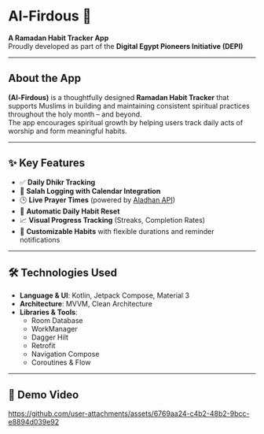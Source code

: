# Al-Firdous 🌙
**A Ramadan Habit Tracker App**  
 Proudly developed as part of the **Digital Egypt Pioneers Initiative (DEPI)**

---

##  About the App

**(Al-Firdous)** is a thoughtfully designed **Ramadan Habit Tracker** that supports Muslims in building and maintaining consistent spiritual practices throughout the holy month – and beyond.  
The app encourages spiritual growth by helping users track daily acts of worship and form meaningful habits.

---


## ✨ Key Features

- ✅ **Daily Dhikr Tracking**  
- 🕌 **Salah Logging with Calendar Integration**  
- 🕒 **Live Prayer Times** (powered by [Aladhan API](https://aladhan.com/prayer-times-api))  
- 🔄 **Automatic Daily Habit Reset**  
- 📈 **Visual Progress Tracking** (Streaks, Completion Rates)  
- 🔔 **Customizable Habits** with flexible durations and reminder notifications  

---

## 🛠️ Technologies Used

- **Language & UI**: Kotlin, Jetpack Compose, Material 3  
- **Architecture**: MVVM, Clean Architecture  
- **Libraries & Tools**:  
  - Room Database  
  - WorkManager  
  - Dagger Hilt  
  - Retrofit  
  - Navigation Compose  
  - Coroutines & Flow  

---

## 🎥 Demo Video


https://github.com/user-attachments/assets/6769aa24-c4b2-48b2-9bcc-e8894d039e92


